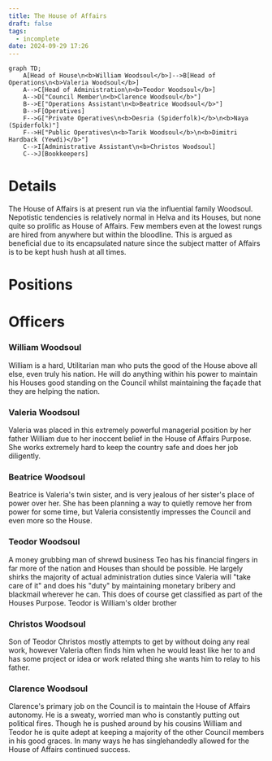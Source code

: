 ```yaml
---
title: The House of Affairs
draft: false
tags:
  - incomplete
date: 2024-09-29 17:26
---
```

```mermaid
graph TD;
	A[Head of House\n<b>William Woodsoul</b>]-->B[Head of Operations\n<b>Valeria Woodsoul</b>]
	A-->C[Head of Administration\n<b>Teodor Woodsoul</b>]
	A-->D["Council Member\n<b>Clarence Woodsoul</b>"]
	B-->E["Operations Assistant\n<b>Beatrice Woodsoul</b>"]
	B-->F[Operatives]
	F-->G["Private Operatives\n<b>Desria (Spiderfolk)</b>\n<b>Naya (Spiderfolk)"]
	F-->H["Public Operatives\n<b>Tarik Woodsoul</b>\n<b>Dimitri Hardback (Yewdi)</b>"]
	C-->I[Administrative Assistant\n<b>Christos Woodsoul]
	C-->J[Bookkeepers]
```
# Details
The House of Affairs is at present run via the influential family Woodsoul. Nepotistic tendencies is relatively normal in Helva and its Houses, but none quite so prolific as House of Affairs. Few members even at the lowest rungs are hired from anywhere but within the bloodline. This is argued as beneficial due to its encapsulated nature since the subject matter of Affairs is to be kept hush hush at all times.
# Positions

# Officers
### William Woodsoul
William is a hard, Utilitarian man who puts the good of the House above all else, even truly his nation. He will do anything within his power to maintain his Houses good standing on the Council whilst maintaining the façade that they are helping the nation. 
### Valeria Woodsoul
Valeria was placed in this extremely powerful managerial position by her father William due to her inoccent belief in the House of Affairs Purpose. She works extremely hard to keep the country safe and does her job diligently.
### Beatrice Woodsoul
Beatrice is Valeria's twin sister, and is very jealous of her sister's place of power over her. She has been planning a way to quietly remove her from power for some time, but Valeria consistently impresses the Council and even more so the House.
### Teodor Woodsoul
A money grubbing man of shrewd business Teo has his financial fingers in far more of the nation and Houses than should be possible. He largely shirks the majority of actual administration duties since Valeria will "take care of it" and does his "duty" by maintaining monetary bribery and blackmail wherever he can. This does of course get classified as part of the Houses Purpose.
Teodor is William's older brother
### Christos Woodsoul
Son of Teodor Christos mostly attempts to get by without doing any real work, however Valeria often finds him when he would least like her to and has some project or idea or work related thing she wants him to relay to his father.
### Clarence Woodsoul
Clarence's primary job on the Council is to maintain the House of Affairs autonomy. He is a sweaty, worried man who is constantly putting out political fires. Though he is pushed around by his cousins William and Teodor he is quite adept at keeping a majority of the other Council members in his good graces. In many ways he has singlehandedly allowed for the House of Affairs continued success.